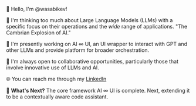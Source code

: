👋 Hello, I'm @wasabikev!

👀 I'm thinking too much about Large Language Models (LLMs) with a specific focus on their operations and the *wide* range of applications. "The Cambrian Explosion of AI."

🌱 I'm presently working on AI ∞ UI, an UI wrapper to interact with GPT and other LLMs and provide platform for broader orchestration.

💞️ I'm always open to collaborative opportunities, particularly those that involve innovative use of LLMs and AI. 

🌐 You can reach me through my [LinkedIn](https://www.linkedin.com/in/atkinsonkevin/)

🔮 **What's Next?** The core framework AI ∞ UI is complete.  Next, extending it to be a contextually aware code assistant.


<!---
wasabikev/wasabikev is a ✨ special ✨ repository because its `README.md` (this file) appears on your GitHub profile.
You can click the Preview link to take a look at your changes.
--->
